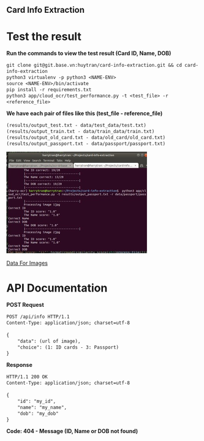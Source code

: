 ## Card Info Extraction

# Test the result 

<b>Run the commands to view the test result (Card ID, Name, DOB)</b>

```
git clone git@git.base.vn:huytran/card-info-extraction.git && cd card-info-extraction
python3 virtualenv -p python3 <NAME-ENV>
source <NAME-ENV>/bin/activate
pip install -r requirements.txt 
python3 app/cloud_ocr/test_performance.py -t <test_file> -r <reference_file>
```

<b> We have each pair of files like this (test_file - reference_file)</b>

```
(results/output_test.txt - data/test_data/test.txt)
(results/output_train.txt - data/train_data/train.txt)
(results/output_old_card.txt - data/old_card/old_card.txt)
(results/output_passport.txt - data/passport/passport.txt)
```

![screenshot  of command line](results/screenshot.jpg)


[Data For Images](https://drive.base.vn/huytran02-drive?show=186234)

# API Documentation

<b> POST Request </b>

```
POST /api/info HTTP/1.1
Content-Type: application/json; charset=utf-8

{
	"data": (url of image),
	"choice": (1: ID cards - 3: Passport)
}
```

<b> Response </b>

```
HTTP/1.1 200 OK
Content-Type: application/json; charset=utf-8

{
	"id": "my_id",
    "name": "my_name",
    "dob": "my_dob"
}
```

<b> Code: 404 - Message (ID, Name or DOB not found) </b>